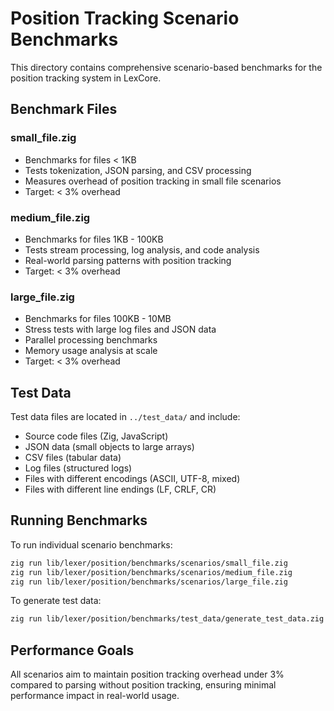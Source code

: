 # Position Tracking Scenario Benchmarks

This directory contains comprehensive scenario-based benchmarks for the position tracking system in LexCore.

## Benchmark Files

### small_file.zig
- Benchmarks for files < 1KB
- Tests tokenization, JSON parsing, and CSV processing
- Measures overhead of position tracking in small file scenarios
- Target: < 3% overhead

### medium_file.zig
- Benchmarks for files 1KB - 100KB
- Tests stream processing, log analysis, and code analysis
- Real-world parsing patterns with position tracking
- Target: < 3% overhead

### large_file.zig
- Benchmarks for files 100KB - 10MB
- Stress tests with large log files and JSON data
- Parallel processing benchmarks
- Memory usage analysis at scale
- Target: < 3% overhead

## Test Data

Test data files are located in `../test_data/` and include:
- Source code files (Zig, JavaScript)
- JSON data (small objects to large arrays)
- CSV files (tabular data)
- Log files (structured logs)
- Files with different encodings (ASCII, UTF-8, mixed)
- Files with different line endings (LF, CRLF, CR)

## Running Benchmarks

To run individual scenario benchmarks:
```bash
zig run lib/lexer/position/benchmarks/scenarios/small_file.zig
zig run lib/lexer/position/benchmarks/scenarios/medium_file.zig
zig run lib/lexer/position/benchmarks/scenarios/large_file.zig
```

To generate test data:
```bash
zig run lib/lexer/position/benchmarks/test_data/generate_test_data.zig
```

## Performance Goals

All scenarios aim to maintain position tracking overhead under 3% compared to parsing without position tracking, ensuring minimal performance impact in real-world usage.
